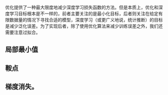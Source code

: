 优化提供了一种最大限度地减少深度学习损失函数的方法。但是本质上，优化和深度学习目标根本是不一样的，前者主要关注的是最小化目标，后者则关注在给定有限数据量的情况下寻找合适的模型，深度学习（或更广义地说，统计推断）的目标是减少泛化误差。为了实现后者，除了使用优化算法来减少训练误差之外，我们还需要注意过拟合。

## 局部最小值



## 鞍点


## 梯度消失。